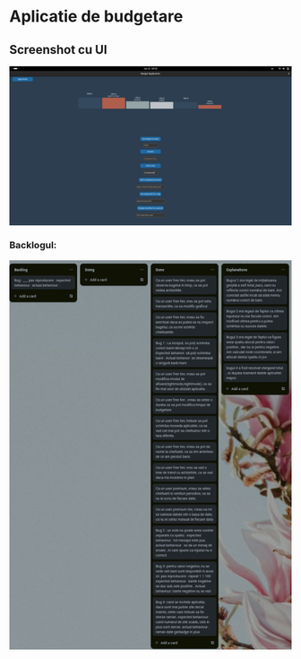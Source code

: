 # Aplicatie de budgetare 

## Screenshot cu UI

![alt text](image-1.png)

### Backlogul:
![alt text](image.png)

